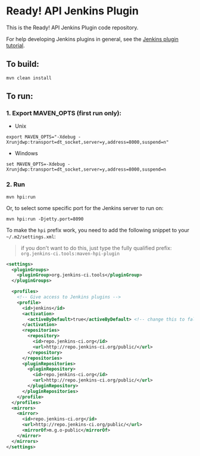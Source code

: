 # Ready! API Jenkins Plugin

This is the Ready! API Jenkins Plugin code repository.

For help developing Jenkins plugins in general, see the [Jenkins plugin tutorial](https://wiki.jenkins-ci.org/display/JENKINS/Plugin+tutorial).

## To build:

```
mvn clean install
```

## To run:

### 1. Export MAVEN_OPTS (first run only):

* Unix

```
export MAVEN_OPTS="-Xdebug -Xrunjdwp:transport=dt_socket,server=y,address=8000,suspend=n"
```

* Windows

```
set MAVEN_OPTS=-Xdebug -Xrunjdwp:transport=dt_socket,server=y,address=8000,suspend=n
```

### 2. Run

```
mvn hpi:run
```

Or, to select some specific port for the Jenkins server to run on:

```
mvn hpi:run -Djetty.port=8090
```

To make the `hpi` prefix work, you need to add the following snippet to your `~/.m2/settings.xml`:

> if you don't want to do this, just type the fully qualified prefix: `org.jenkins-ci.tools:maven-hpi-plugin`

```xml
<settings>
  <pluginGroups>
    <pluginGroup>org.jenkins-ci.tools</pluginGroup>
  </pluginGroups>

  <profiles>
    <!-- Give access to Jenkins plugins -->
    <profile>
      <id>jenkins</id>
      <activation>
        <activeByDefault>true</activeByDefault> <!-- change this to false, if you don't like to have it on per default -->
      </activation>
      <repositories>
        <repository>
          <id>repo.jenkins-ci.org</id>
          <url>http://repo.jenkins-ci.org/public/</url>
        </repository>
      </repositories>
      <pluginRepositories>
        <pluginRepository>
          <id>repo.jenkins-ci.org</id>
          <url>http://repo.jenkins-ci.org/public/</url>
        </pluginRepository>
      </pluginRepositories>
    </profile>
  </profiles>
  <mirrors>
    <mirror>
      <id>repo.jenkins-ci.org</id>
      <url>http://repo.jenkins-ci.org/public/</url>
      <mirrorOf>m.g.o-public</mirrorOf>
    </mirror>
  </mirrors>
</settings>
```